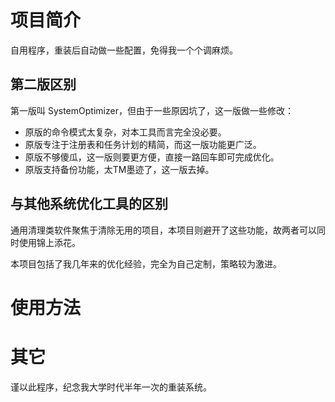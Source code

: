 ﻿# 项目简介

自用程序，重装后自动做一些配置，免得我一个个调麻烦。

## 第二版区别

第一版叫 SystemOptimizer，但由于一些原因坑了，这一版做一些修改：
* 原版的命令模式太复杂，对本工具而言完全没必要。
* 原版专注于注册表和任务计划的精简，而这一版功能更广泛。
* 原版不够傻瓜，这一版则要更方便，直接一路回车即可完成优化。
* 原版支持备份功能，太TM墨迹了，这一版去掉。

## 与其他系统优化工具的区别

通用清理类软件聚焦于清除无用的项目，本项目则避开了这些功能，故两者可以同时使用锦上添花。

本项目包括了我几年来的优化经验，完全为自己定制，策略较为激进。

# 使用方法



# 其它

谨以此程序，纪念我大学时代半年一次的重装系统。
